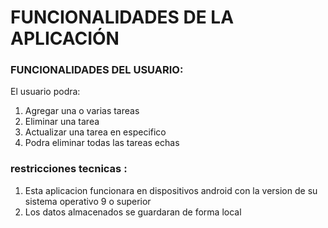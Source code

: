 # FUNCIONALIDADES DE LA APLICACIÓN
### FUNCIONALIDADES DEL USUARIO: 
El usuario podra: 
1. Agregar una o varias tareas 
2. Eliminar una tarea 
3. Actualizar una tarea en especifico
4. Podra eliminar todas las tareas echas  

### restricciones tecnicas :
1. Esta aplicacion funcionara en dispositivos android con la version de su sistema operativo 9 o superior 
2. Los datos almacenados se guardaran de forma local 
